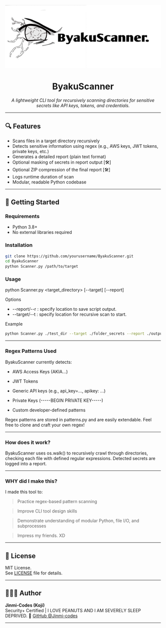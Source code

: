 ![ByakuScanner](./Resources/banner.jpg)
<h1 align="center">ByakuScanner</h1>

<p align="center">
  <i>A lightweight CLI tool for recursively scanning directories for sensitive secrets like API keys, tokens, and credentials.</i>
</p>

---

## 🔍 Features

- Scans files in a target directory recursively
- Detects sensitive information using regex (e.g., AWS keys, JWT tokens, private keys, etc.)
- Generates a detailed report (plain text format)
- Optional masking of secrets in report output [🛠️]
- Optional ZIP compression of the final report [🛠️]
- Logs runtime duration of scan
- Modular, readable Python codebase

---

## 🚀 Getting Started

### Requirements

- Python 3.8+
- No external libraries required

### Installation

```bash
git clone https://github.com/yourusername/ByakuScanner.git
cd ByakuScanner
python Scanner.py /path/to/target
```

### Usage

python Scanner.py <target_directory> [--target] [--report]

Options
- --report/--r : specify location to save script output.
- --target/--t : specify location for recursive scan to start.

Example
```bash
python Scanner.py ./test_dir --target ./folder_secrets --report ./output_here
```
--- 

### Regex Patterns Used
ByakuScanner currently detects:

 - AWS Access Keys (AKIA...)

 - JWT Tokens

 - Generic API keys (e.g., api_key=..., apikey: ...)

 - Private Keys (-----BEGIN PRIVATE KEY-----)

 - Custom developer-defined patterns

Regex patterns are stored in patterns.py and are easily extendable. Feel free to clone and craft your own regex!

---
### How does it work?
ByakuScanner uses os.walk() to recursively crawl through directories, checking each file with defined regular expressions. Detected secrets are logged into a report.

--- 
### WHY did I make this? 
I made this tool to:
  > Practice regex-based pattern scanning
    
  > Improve CLI tool design skills

  > Demonstrate understanding of modular Python, file I/O, and subprocesses

  > Impress my friends. XD

---
## 📄 License

MIT License.  
See [LICENSE](LICENSE) file for details.

---

## 👨🏽‍💻 Author

**Jinmi-Codes (Koji)**  
Security+ Certified | I LOVE PEANUTS AND I AM SEVERELY SLEEP DEPRIVED.
🔗 [GitHub @Jinmi-codes](https://github.com/Jinmi-codes)

---